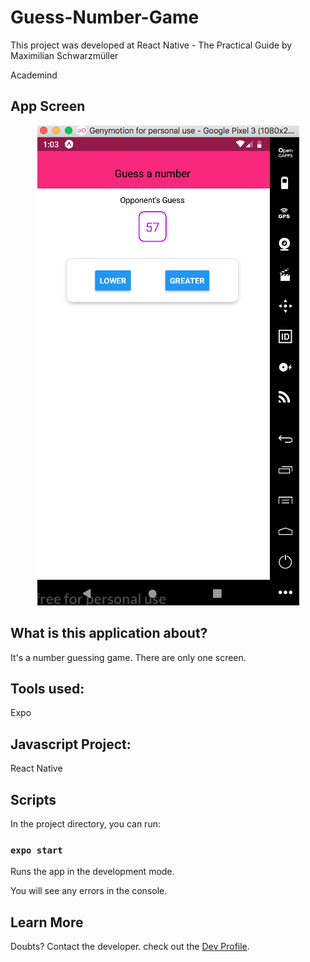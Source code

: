 # Guess-Number-Game

This project was developed at React Native - The Practical Guide by Maximilian Schwarzmüller

Academind

## App Screen
 
 <p align="center">
  <img alt="GitHub language count" src="https://github.com/keepact/Crash-Course-2019/blob/master/app-view.png">
 </p>
 
 ## What is this application about?

It's a number guessing game. There are only one screen.

## Tools used:
  
Expo

 ## Javascript Project:
 
React Native

## Scripts

In the project directory, you can run:

### `expo start`

Runs the app in the development mode.<br />

You will see any errors in the console.

## Learn More

Doubts? Contact the developer. check out the [Dev Profile](https://github.com/keepact).<br />

